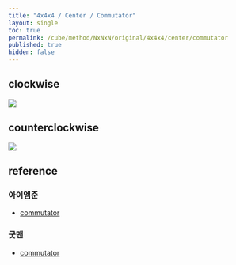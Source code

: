 ```yaml
---
title: "4x4x4 / Center / Commutator"
layout: single
toc: true
permalink: /cube/method/NxNxN/original/4x4x4/center/commutator
published: true
hidden: false
---
```


<head>
  <base target="_blank">
  <style>
    img {
      max-width: 250px;
    }
  </style>
</head>



## clockwise

<a href="https://alpha.twizzle.net/edit/?puzzle=4x4x4&stickering=centers-only&alg=2L%27+U%27+2R+U+2L+U%27+2R%27+U&setup-alg=x2+2F+2U+2F%27+2R+F2+2R%27+F">
  <img src="https://user-images.githubusercontent.com/92285528/215314201-4d2e3860-24a1-403b-90f4-bd39beb46ed3.png">
</a>



## counterclockwise

<a href="https://alpha.twizzle.net/edit/?puzzle=4x4x4&alg=2R+U+2L%27+U%27+2R%27+U+2L+U%27&stickering=centers-only&setup-alg=x2+2F+2D%27+2F%27+F2+2L%27+F2+2L+F%27">
  <img src="https://user-images.githubusercontent.com/92285528/215314483-8a14a52f-0e0c-4312-b594-574435a131bf.png">
</a>



## reference

### 아이엠준

- [commutator](https://youtu.be/4ViuGBx14zg)

### 굿맨

- [commutator](https://youtu.be/HsUH_K_921w)
